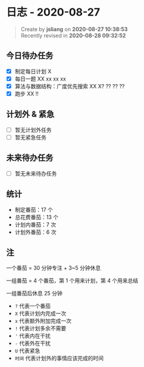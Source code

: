 日志 - 2020-08-27
===

> Create by **jsliang** on **2020-08-27 10:38:53**  
> Recently revised in **2020-08-28 09:32:52**

## 今日待办任务

* [x] 制定每日计划 X
* [x] 每日一题 XX xx xx xx
* [x] 算法与数据结构：广度优先搜索 XX X? ?? ?? ??
* [x] 跑步 XX !!

## 计划外 & 紧急

* [ ] 暂无计划外任务
* [ ] 暂无紧急任务

## 未来待办任务

* [ ] 暂无未来待办任务

## 统计

* 制定番茄：17 个
* 总花费番茄：13 个
* 计划内番茄：7 次
* 计划外番茄：6 次

## 注

一个番茄 = 30 分钟专注 + 3~5 分钟休息

一组番茄 = 4 个番茄，第 1 个用来计划，第 4 个用来总结

一组番茄后休息 25 分钟

* `?` 代表一个番茄
* `X` 代表计划内完成一次
* `x` 代表额外附加完成一次
* `!` 代表计划多余不需要
* `'` 代表内在干扰
* `-` 代表外在干扰
* `U` 代表紧急
* `时间` 代表计划外的事情应该完成的时间
